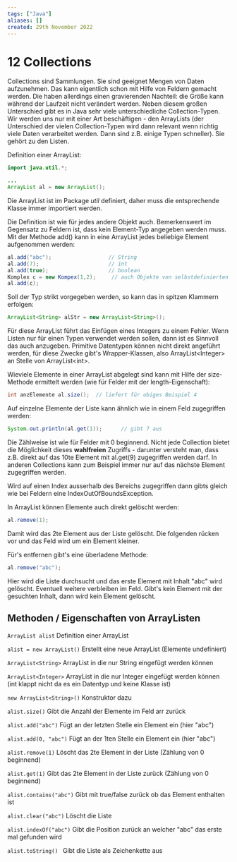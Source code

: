 ```yaml
---
tags: ["Java"]
aliases: []
created: 29th November 2022
---
```


# 12 Collections

Collections sind Sammlungen. Sie sind geeignet Mengen von Daten aufzunehmen. Das kann eigentlich schon mit Hilfe von Feldern gemacht werden. Die haben allerdings einen gravierenden Nachteil: die Größe kann während der Laufzeit nicht verändert werden. Neben diesem großen Unterschied gibt es in Java sehr viele unterschiedliche Collection-Typen. Wir werden uns nur mit einer Art beschäftigen - den ArrayLists (der Unterschied der vielen Collection-Typen wird dann relevant wenn richtig viele Daten verarbeitet werden. Dann sind z.B. einige Typen schneller). Sie gehört zu den Listen.

Definition einer ArrayList:

```java
import java.util.*;

...
ArrayList al = new ArrayList();
```

Die ArrayList ist im Package *util* definiert, daher muss die entsprechende Klasse immer importiert werden.

Die Definition ist wie für jedes andere Objekt auch. Bemerkenswert im Gegensatz zu Feldern ist, dass kein Element-Typ angegeben werden muss. Mit der Methode add() kann in eine ArrayList jedes beliebige Element aufgenommen werden:

```java
al.add("abc");					// String
al.add(7);						// int
al.add(true);					// boolean
Komplex c = new Kompex(1,2);	 // auch Objekte von selbstdefinierten Klassen
al.add(c);
```

Soll der Typ strikt vorgegeben werden, so kann das in spitzen Klammern erfolgen:

```java
ArrayList<String> alStr = new ArrayList<String>();
```

Für diese ArrayList führt das Einfügen eines Integers zu einem Fehler. Wenn Listen nur für einen Typen verwendet werden sollen, dann ist es Sinnvoll das auch anzugeben. Primitive Datentypen können nicht direkt angeführt werden, für diese Zwecke gibt's Wrapper-Klassen, also ArrayList\<Integer\> an Stelle von ArrayList\<int\>.

Wieviele Elemente in einer ArrayList abgelegt sind kann mit Hilfe der size-Methode ermittelt werden (wie für Felder mit der length-Eigenschaft):

```java
int anzElemente al.size(); 	// liefert für obiges Beispiel 4
```

Auf einzelne Elemente der Liste kann ähnlich wie in einem Feld zugegriffen werden:

```java
System.out.println(al.get(1));		// gibt 7 aus
```

Die Zählweise ist wie für Felder mit 0 beginnend. Nicht jede Collection bietet die Möglichkeit dieses **wahlfreien** Zugriffs - darunter versteht man, dass z.B. direkt auf das 10te Element mit al.get(9) zugegriffen werden darf. In anderen Collections kann zum Beispiel immer nur auf das nächste Element zugegriffen werden.

Wird auf einen Index ausserhalb des Bereichs zugegriffen dann gibts gleich wie bei Feldern eine IndexOutOfBoundsException.

In ArrayList können Elemente auch direkt gelöscht werden:

```java
al.remove(1);
```

Damit wird das 2te Element aus der Liste gelöscht. Die folgenden rücken vor und das Feld wird um ein Element kleiner.

Für's entfernen gibt's eine überladene Methode:

```java
al.remove("abc");
```

Hier wird die Liste durchsucht und das erste Element mit Inhalt "abc" wird gelöscht. Eventuell weitere verbleiben im Feld. Gibt's kein Element mit der gesuchten Inhalt, dann wird kein Element gelöscht.

## Methoden / Eigenschaften von ArrayListen

`ArrayList alist`                      Definition einer ArrayList

`alist = new ArrayList()`      Erstellt eine neue ArrayList (Elemente undefiniert)

`ArrayList<String>`                   ArrayList in die nur String eingefügt werden können

`ArrayList<Integer>`                 ArrayList in die nur Integer eingefügt werden können (int klappt nicht da es ein Datentyp und keine Klasse ist)

`new ArrayList<String>()`      Konstruktor dazu

`alist.size()`                       Gibt die Anzahl der Elemente im Feld arr zurück

`alist.add("abc")`               Fügt an der letzten Stelle ein Element ein (hier "abc")

`alist.add(0, "abc")`        Fügt an der 1ten Stelle ein Element ein (hier "abc")

`alist.remove(1)`                Löscht das 2te Element in der Liste (Zählung von 0 beginnend)

`alist.get(1)`                      Gibt das 2te Element in der Liste zurück (Zählung von 0 beginnend)

`alist.contains("abc")`    Gibt mit true/false zurück ob das Element enthalten ist

`alist.clear("abc")`          Löscht die Liste

`alist.indexOf("abc")`      Gibt die Position zurück an welcher "abc" das erste mal gefunden wird

`alist.toString() `              Gibt die Liste als Zeichenkette aus